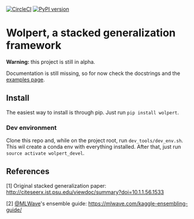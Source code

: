 [![CircleCI](https://circleci.com/gh/caioaao/wolpert.svg?style=svg)](https://circleci.com/gh/caioaao/wolpert) [![PyPI version](https://badge.fury.io/py/wolpert.svg)](https://badge.fury.io/py/wolpert)

# Wolpert, a stacked generalization framework

__Warning:__ this project is still in alpha.

Documentation is still missing, so for now check the docstrings and the [examples page](/examples).

## Install

The easiest way to install is through pip. Just run `pip install wolpert`.

### Dev environment

Clone this repo and, while on the project root, run `dev_tools/dev_env.sh`. This
wil create a conda env with everything installed. After that, just run
`source activate wolpert_devel`.

## References

[1] Original stacked generalization paper: http://citeseerx.ist.psu.edu/viewdoc/summary?doi=10.1.1.56.1533

[2] [@MLWave](https://github.com/MLWave)'s ensemble guide: https://mlwave.com/kaggle-ensembling-guide/
